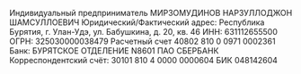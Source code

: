 Индивидуальный предприниматель МИРЗОМУДИНОВ НАРЗУЛЛОДЖОН ШАМСУЛЛОЕВИЧ
Юридический/Фактический адрес: Республика Бурятия, г. Улан-Удэ, ул. Бабушкина, д. 20, кв. 46
ИНН: 631112655500
ОГРН: 325030000038479
Расчетный счет 40802 810 0 0971 0002361
Банк: БУРЯТСКОЕ ОТДЕЛЕНИЕ N8601 ПАО СБЕРБАНК
Корреспондентский счёт: 30101 810 4 0000 0000604
БИК 048142604